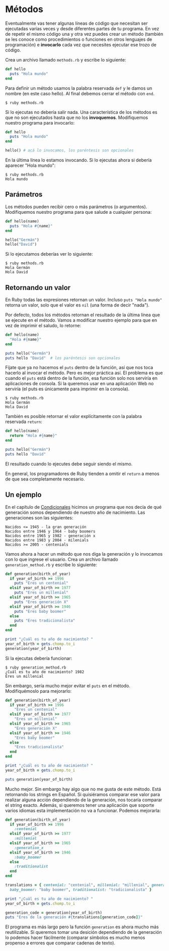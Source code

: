 # Métodos

Eventualmente vas tener algunas líneas de código que necesitan ser ejecutadas varias veces y desde diferentes partes de tu programa. En vez de repetir el mismo código una y otra vez puedes crear un método (también se les conoce como procedimientos o funciones en otros lenguajes de programación) e **invocarlo** cada vez que necesites ejecutar ese trozo de código.

Crea un archivo llamado `methods.rb` y escribe lo siguiente:

```ruby
def hello
  puts "Hola mundo"
end
```

Para definir un método usamos la palabra reservada `def` y le damos un nombre (en este caso hello). Al final debemos cerrar el método con `end`.

```
$ ruby methods.rb
```

Si lo ejecutas no debería salir nada. Una característica de los métodos es que no son ejecutados hasta que no los **invoquemos**. Modifiquemos nuestro programa para invocarlo:

```ruby
def hello
  puts "Hola mundo"
end

hello() # acá lo invocamos, los paréntesis son opcionales
```

En la última línea lo estamos invocando. Si lo ejecutas ahora si debería aparecer "Hola mundo":

```
$ ruby methods.rb
Hola mundo
```

## Parámetros

Los métodos pueden recibir cero o más parámetros (o argumentos). Modifiquemos nuestro programa para que salude a cualquier persona:

```ruby
def hello(name)
  puts "Hola #{name}"
end

hello("Germán")
hello("David")
```

Si lo ejecutamos deberías ver lo siguiente:

```
$ ruby methods.rb
Hola Germán
Hola David
```

## Retornando un valor

En Ruby todas las expresiones retornan un valor. Incluso `puts "Hola mundo"` retorna un valor, solo que el valor es `nil` (una forma de decir "nada").

Por defecto, todos los métodos retornan el resultado de la última línea que se ejecute en el método. Vamos a modificar nuestro ejemplo para que en vez de imprimir el saludo, lo retorne:

```ruby
def hello(name)
  "Hola #{name}"
end

puts hello("Germán")
puts hello "David"  # los paréntesis son opcionales
```

Fíjate que ya no hacemos el `puts` dentro de la función, así que nos toca hacerlo al invocar el método. Pero es mejor práctica así. El problema es que cuando el `puts` está dentro de la función, esa función solo nos serviría en aplicaciones de consola. Si la queremos usar en una aplicación Web no serviría (el puts es únicamente para imprimir en la consola).


```
$ ruby methods.rb
Hola Germán
Hola David
```

También es posible retornar el valor explícitamente con la palabra reservada `return`:

```ruby
def hello(name)
  return "Hola #{name}"
end

puts hello("Germán")
puts hello "David"
```

El resultado cuando lo ejecutes debe seguir siendo el mismo.

En general, los programadores de Ruby tienden a omitir el `return` a menos de que sea completamente necesario.

## Un ejemplo

En el capítulo de [Condicionales](3-condicionales.md) hicimos un programa que nos decía de qué generación somos dependiendo de nuestro año de nacimiento. Las generaciones son las siguientes:

```
Nacidos <= 1945 - la gran generación
Nacidos entre 1946 y 1964 - baby boomers
Nacidos entre 1965 y 1982 - generación x
Nacidos entre 1983 y 2004 - milenials
Nacidos >= 2005 - centenials
```

Vamos ahora a hacer un método que nos diga la generación y lo invocamos con lo que ingrese el usuario. Crea un archivo llamado `generation_method.rb` y escribe lo siguiente:

```ruby
def generation(birth_of_year)
  if year_of_birth >= 1996
    puts "Eres un centenial"
  elsif year_of_birth >= 1977
    puts "Eres un millenial"
  elsif year_of_birth >= 1965
    puts "Eres generación X"
  elsif year_of_birth >= 1946
    puts "Eres baby boomer"
  else
    puts "Eres tradicionalista"
  end
end

print "¿Cuál es tu año de nacimiento? "
year_of_birth = gets.chomp.to_i
generation(year_of_birth)
```

Si la ejecutas debería funcionar:

```shell
$ ruby generation_method.rb
¿Cuál es tu año de nacimiento? 1982
Eres un millenial
```

Sin embargo, sería mucho mejor evitar el `puts` en el método. Modifiquémoslo para mejorarlo:

```ruby
def generation(birth_of_year)
  if year_of_birth >= 1996
    "Eres un centenial"
  elsif year_of_birth >= 1977
    "Eres un millenial"
  elsif year_of_birth >= 1965
    "Eres generación X"
  elsif year_of_birth >= 1946
    "Eres baby boomer"
  else
    "Eres tradicionalista"
  end
end

print "¿Cuál es tu año de nacimiento? "
year_of_birth = gets.chomp.to_i

puts generation(year_of_birth)
```

Mucho mejor. Sin embargo hay algo que no me gusta de este método. Está retornando los strings en Español. Si quisiéramos comparar ese valor para realizar alguna acción dependiendo de la generación, nos tocaría comparar el string exacto. Además, si queremos tener una aplicación que soporte varios idiomas esta implementación no va a funcionar. Podemos mejorarla:

```ruby
def generation(birth_of_year)
  if year_of_birth >= 1996
    :centenial
  elsif year_of_birth >= 1977
    :millenial
  elsif year_of_birth >= 1965
    :generation_x
  elsif year_of_birth >= 1946
    :baby_boomer
  else
    :traditionalist
  end
end

translations = { centenial: "centenial", millenial: "millenial", generation_x: "X",
  baby_boomer: "baby boomer", traditionalist: "tradicionalista" }

print "¿Cuál es tu año de nacimiento? "
year_of_birth = gets.chomp.to_i

generation_code = generation(year_of_birth)
puts "Eres de la generación #{translations[generation_code]}"
```

El programa es más largo pero la función `generation` es ahora mucho más reutilizable. Si queremos tomar una desición dependiendo de la generación lo podemos hacer fácilmente (comparar símbolos es mucho menos propenso a errores que comparar cadenas de texto).
